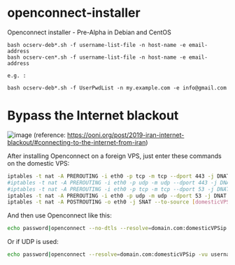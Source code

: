 # openconnect-installer
Openconnect installer - Pre-Alpha in Debian and CentOS

```
bash ocserv-deb*.sh -f username-list-file -n host-name -e email-address
bash ocserv-cen*.sh -f username-list-file -n host-name -e email-address

e.g. :

bash ocserv-deb*.sh -f UserPwdList -n my.example.com -e info@gmail.com
```

# Bypass the Internet blackout

![image](https://ooni.org/post/2019-iran-internet-blackout/11.png)
(reference: https://ooni.org/post/2019-iran-internet-blackout/#connecting-to-the-internet-from-iran)

After installing Openconnect on a foreign VPS, just enter these commands on the domestic VPS:
```bash
iptables -t nat -A PREROUTING -i eth0 -p tcp -m tcp --dport 443 -j DNAT  --to-destination [foreignVPSip]:443
#iptables -t nat -A PREROUTING -i eth0 -p udp -m udp --dport 443 -j DNAT  --to-destination [foreignVPSip]:443 # Not recommended in the blackout
#iptables -t nat -A PREROUTING -i eth0 -p tcp -m tcp --dport 53 -j DNAT  --to-destination [foreignVPSip]:53 # Not required
iptables -t nat -A PREROUTING -i eth0 -p udp -m udp --dport 53 -j DNAT  --to-destination [foreignVPSip]:53
iptables -t nat -A POSTROUTING -o eth0 -j SNAT --to-source [domesticVPSip]

```
And then use Openconnect like this:
``` bash
echo password|openconnect --no-dtls --resolve=domain.com:domesticVPSip -vu username --passwd-on-stdin https://domain.com
```
Or if UDP is used:
``` bash
echo password|openconnect --resolve=domain.com:domesticVPSip -vu username --passwd-on-stdin https://domain.com
```
